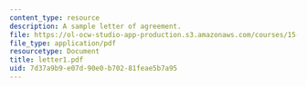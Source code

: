 ```yaml
---
content_type: resource
description: A sample letter of agreement.
file: https://ol-ocw-studio-app-production.s3.amazonaws.com/courses/15-328-team-project-fall-2003/7d37a9b9e07d90e0b70281feae5b7a95_letter1.pdf
file_type: application/pdf
resourcetype: Document
title: letter1.pdf
uid: 7d37a9b9-e07d-90e0-b702-81feae5b7a95
---
```

